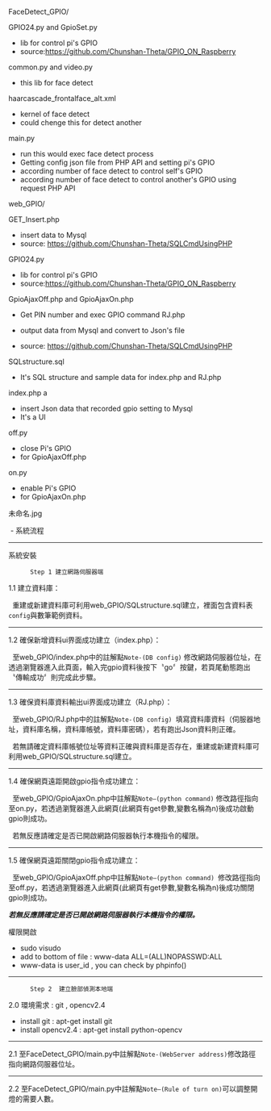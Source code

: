 FaceDetect_GPIO/

GPIO24.py and GpioSet.py	

  - lib for control pi's GPIO
  - source:https://github.com/Chunshan-Theta/GPIO_ON_Raspberry
  
common.py and video.py

  - this lib for face detect
  
haarcascade_frontalface_alt.xml

  - kernel of face detect
  - could chenge this for detect another
  
main.py

  - run this would exec face detect process
  - Getting config json file from PHP API and setting pi's GPIO
  - according number of face detect to control self's GPIO
  - according number of face detect to control another's GPIO using request PHP API


web_GPIO/

GET_Insert.php	

  - insert data to Mysql
  - source: https://github.com/Chunshan-Theta/SQLCmdUsingPHP
  
GPIO24.py	

  - lib for control pi's GPIO
  - source:https://github.com/Chunshan-Theta/GPIO_ON_Raspberry 
  
GpioAjaxOff.php	and GpioAjaxOn.php	

  - Get PIN number and exec GPIO command 
RJ.php	

  - output data from Mysql and convert to Json's file 
  - source: https://github.com/Chunshan-Theta/SQLCmdUsingPHP
  
SQLstructure.sql	

  - It's SQL structure and sample data for index.php and RJ.php
  
index.php	a

  - insert Json data that recorded gpio setting to Mysql
  - It's a UI
  
off.py	

  - close Pi's GPIO 
  - for GpioAjaxOff.php
  
on.py

  - enable Pi's GPIO 
  - for GpioAjaxOn.php
  
未命名.jpg

  - 系統流程


----------------------------------------------------------------------------------------------------------------------------------------

系統安裝

          Step 1 建立網路伺服器端

1.1    建立資料庫：

    重建或新建資料庫可利用web_GPIO/SQLstructure.sql建立，裡面包含資料表 `config`與數筆範例資料。
    
-------

1.2    確保新增資料ui界面成功建立（index.php）：

    至web_GPIO/index.php中的註解點`Note-(DB config)` 修改網路伺服器位址，在透過瀏覽器進入此頁面，輸入完gpio資料後按下〝go〞按鍵，若頁尾動態跑出〝傳輸成功〞則完成此步驟。


-------

1.3    確保資料庫資料輸出ui界面成功建立（RJ.php）：


    至web_GPIO/RJ.php中的註解點`Note-(DB config) `填寫資料庫資料（伺服器地址，資料庫名稱，資料庫帳號，資料庫密碼），若有跑出Json資料則正確。

    若無請確定資料庫帳號位址等資料正確與資料庫是否存在，重建或新建資料庫可利用web_GPIO/SQLstructure.sql建立。
    
-------

1.4    確保網頁遠距開啟gpio指令成功建立：


    至web_GPIO/GpioAjaxOn.php中註解點`Note—(python command)` 修改路徑指向至on.py，若透過瀏覽器進入此網頁(此網頁有get參數,變數名稱為n)後成功啟動gpio則成功。


    若無反應請確定是否已開啟網路伺服器執行本機指令的權限。
    
-------

1.5    確保網頁遠距關閉gpio指令成功建立：

    至web_GPIO/GpioAjaxOff.php中註解點`Note—(python command) `修改路徑指向至off.py，若透過瀏覽器進入此網頁(此網頁有get參數,變數名稱為n)後成功關閉gpio則成功。

***若無反應請確定是否已開啟網路伺服器執行本機指令的權限。***

權限開啟
 - sudo visudo
 - add to bottom of file : www-data ALL=(ALL)NOPASSWD:ALL
 - www-data is user_id , you can check by phpinfo()
 

-------

          Step 2  建立臉部偵測本地端

2.0 環境需求 : git , opencv2.4
 - install git : apt-get install git
 - install opencv2.4 : apt-get install python-opencv
 
-------

2.1 至FaceDetect_GPIO/main.py中註解點`Note-(WebServer address)`修改路徑指向網路伺服器位址。

-------

2.2 至FaceDetect_GPIO/main.py中註解點`Note—(Rule of turn on)`可以調整開燈的需要人數。


